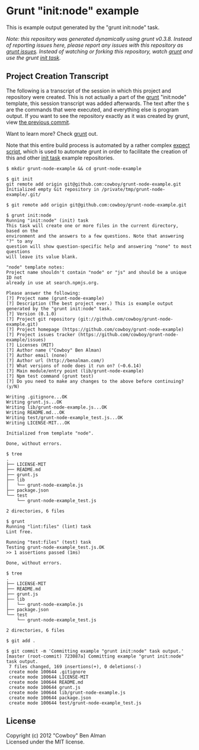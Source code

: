 # Grunt "init:node" example

This is example output generated by the "grunt init:node" task.

_Note: this repository was generated dynamically using grunt v0.3.8. Instead of
reporting issues here, please report any issues with this repository as
[grunt issues][issues]. Instead of watching or forking this repository,
watch [grunt][grunt] and use the grunt [init task][init]._

## Project Creation Transcript
The following is a transcript of the session in which this project and
repository were created. This is not actually a part of the [grunt][grunt]
"init:node" template, this session transcript was added afterwards. The
text after the `$` are the commands that were executed, and everything else is
program output. If you want to see the repository exactly as it was created by
grunt, view [the previous commit][prev].

Want to learn more? Check [grunt][grunt] out.

[grunt]: https://github.com/cowboy/grunt
[issues]: https://github.com/cowboy/grunt/issues
[init]: https://github.com/cowboy/grunt/blob/master/docs/task_init.md
[expect]: https://github.com/cowboy/grunt/blob/master/dev/init.exp
[prev]: https://github.com/cowboy/grunt-node-example/tree/HEAD~1

Note that this entire build process is automated by a rather complex [expect
script][expect], which is used to automate grunt in order to facilitate the
creation of this and other [init task][init] example repositories.

```
$ mkdir grunt-node-example && cd grunt-node-example

$ git init
git remote add origin git@github.com:cowboy/grunt-node-example.git
Initialized empty Git repository in /private/tmp/grunt-node-example/.git/

$ git remote add origin git@github.com:cowboy/grunt-node-example.git

$ grunt init:node
Running "init:node" (init) task
This task will create one or more files in the current directory, based on the
environment and the answers to a few questions. Note that answering "?" to any
question will show question-specific help and answering "none" to most questions
will leave its value blank.

"node" template notes:
Project name shouldn't contain "node" or "js" and should be a unique ID not
already in use at search.npmjs.org.

Please answer the following:
[?] Project name (grunt-node-example) 
[?] Description (The best project ever.) This is example output generated by the "grunt init:node" task.
[?] Version (0.1.0) 
[?] Project git repository (git://github.com/cowboy/grunt-node-example.git) 
[?] Project homepage (https://github.com/cowboy/grunt-node-example) 
[?] Project issues tracker (https://github.com/cowboy/grunt-node-example/issues) 
[?] Licenses (MIT) 
[?] Author name ("Cowboy" Ben Alman) 
[?] Author email (none) 
[?] Author url (http://benalman.com/) 
[?] What versions of node does it run on? (~0.6.14) 
[?] Main module/entry point (lib/grunt-node-example) 
[?] Npm test command (grunt test) 
[?] Do you need to make any changes to the above before continuing? (y/N) 

Writing .gitignore...OK
Writing grunt.js...OK
Writing lib/grunt-node-example.js...OK
Writing README.md...OK
Writing test/grunt-node-example_test.js...OK
Writing LICENSE-MIT...OK

Initialized from template "node".

Done, without errors.

$ tree
.
├── LICENSE-MIT
├── README.md
├── grunt.js
├── lib
│   └── grunt-node-example.js
├── package.json
└── test
    └── grunt-node-example_test.js

2 directories, 6 files

$ grunt
Running "lint:files" (lint) task
Lint free.

Running "test:files" (test) task
Testing grunt-node-example_test.js.OK
>> 1 assertions passed (1ms)

Done, without errors.

$ tree
.
├── LICENSE-MIT
├── README.md
├── grunt.js
├── lib
│   └── grunt-node-example.js
├── package.json
└── test
    └── grunt-node-example_test.js

2 directories, 6 files

$ git add .

$ git commit -m 'Committing example "grunt init:node" task output.'
[master (root-commit) 723087a] Committing example "grunt init:node" task output.
 7 files changed, 169 insertions(+), 0 deletions(-)
 create mode 100644 .gitignore
 create mode 100644 LICENSE-MIT
 create mode 100644 README.md
 create mode 100644 grunt.js
 create mode 100644 lib/grunt-node-example.js
 create mode 100644 package.json
 create mode 100644 test/grunt-node-example_test.js

```

## License
Copyright (c) 2012 "Cowboy" Ben Alman  
Licensed under the MIT license.
